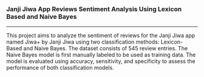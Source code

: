 ### Janji Jiwa App Reviews Sentiment Analysis Using Lexicon Based and Naive Bayes 

---

This project aims to analyze the sentiment of reviews for the Janji Jiwa app named Jiwa+ by Janji Jiwa using two classification methods: Lexicon-Based and Naive Bayes. The dataset consists of 545 review entries. The Naive Bayes model is first manually labeled to be used as training data. The model is evaluated using accuracy, sensitivity, and specificity to assess the performance of both classification models.
